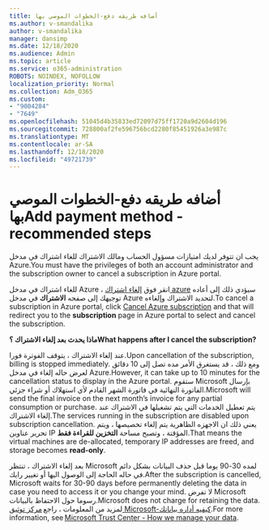 ```yaml
---
title: أضافه طريقه دفع-الخطوات الموصي بها
ms.author: v-smandalika
author: v-smandalika
manager: dansimp
ms.date: 12/18/2020
ms.audience: Admin
ms.topic: article
ms.service: o365-administration
ROBOTS: NOINDEX, NOFOLLOW
localization_priority: Normal
ms.collection: Adm_O365
ms.custom:
- "9004284"
- "7649"
ms.openlocfilehash: 51045d4b35833ed72097d75ff1720a9d2604d196
ms.sourcegitcommit: 728800af2fe596756bcd2280f85451926a3e987c
ms.translationtype: MT
ms.contentlocale: ar-SA
ms.lasthandoff: 12/18/2020
ms.locfileid: "49721739"
---
```

# <a name="add-payment-method---recommended-steps"></a><span data-ttu-id="6fac8-102">أضافه طريقه دفع-الخطوات الموصي بها</span><span class="sxs-lookup"><span data-stu-id="6fac8-102">Add payment method - recommended steps</span></span>

<span data-ttu-id="6fac8-103">يجب ان تتوفر لديك امتيازات مسؤول الحساب ومالك الاشتراك للغاء اشتراك في مدخل Azure.</span><span class="sxs-lookup"><span data-stu-id="6fac8-103">You must have the privileges of both an account administrator and the subscription owner to cancel a subscription in Azure portal.</span></span> 

<span data-ttu-id="6fac8-104">للغاء اشتراك في مدخل Azure ، انقر فوق [إلغاء اشتراك azure](https://ms.portal.azure.com/#blade/Microsoft_Azure_Billing/SubscriptionsBlade) سيؤدي ذلك إلى أعاده توجيهك إلى صفحه **الاشتراك** في مدخل Azure لتحديد الاشتراك وإلغاءه.</span><span class="sxs-lookup"><span data-stu-id="6fac8-104">To cancel a subscription in Azure portal, click [Cancel Azure subscription](https://ms.portal.azure.com/#blade/Microsoft_Azure_Billing/SubscriptionsBlade) and that will redirect you to the **subscription** page in Azure portal to select and cancel the subscription.</span></span> 

<span data-ttu-id="6fac8-105">**ماذا يحدث بعد إلغاء الاشتراك ؟**</span><span class="sxs-lookup"><span data-stu-id="6fac8-105">**What happens after I cancel the subscription?**</span></span> 

<span data-ttu-id="6fac8-106">عند إلغاء الاشتراك ، يتوقف الفوترة فورا.</span><span class="sxs-lookup"><span data-stu-id="6fac8-106">Upon cancellation of the subscription, billing is stopped immediately.</span></span> <span data-ttu-id="6fac8-107">ومع ذلك ، قد يستغرق الأمر مده تصل إلى 10 دقائق لعرض حاله إلغاء في مدخل Azure.</span><span class="sxs-lookup"><span data-stu-id="6fac8-107">However, it can take up to 10 minutes for the cancellation status to display in the Azure portal.</span></span> <span data-ttu-id="6fac8-108">ستقوم Microsoft بإرسال الفاتورة النهائية في فاتورة الشهر القادم لأي استهلاك أو شراء جزئي.</span><span class="sxs-lookup"><span data-stu-id="6fac8-108">Microsoft will send the final invoice on the next month’s invoice for any partial consumption or purchase.</span></span> <span data-ttu-id="6fac8-109">يتم تعطيل الخدمات التي يتم تشغيلها في الاشتراك عند إلغاء الاشتراك.</span><span class="sxs-lookup"><span data-stu-id="6fac8-109">The services running in the subscription are disabled upon subscription cancellation.</span></span> <span data-ttu-id="6fac8-110">يعني ذلك ان الاجهزه الظاهرية يتم إلغاء تخصيصها ، ويتم تحرير عناوين IP المؤقتة ، وتصبح مساحة **التخزين للقراءة فقط**.</span><span class="sxs-lookup"><span data-stu-id="6fac8-110">That means the virtual machines are de-allocated, temporary IP addresses are freed, and storage becomes **read-only**.</span></span> 

<span data-ttu-id="6fac8-111">بعد إلغاء الاشتراك ، تنتظر Microsoft لمده 30-90 يوما قبل حذف البيانات بشكل دائم في حاله الحاجة إلى الوصول اليها أو تغيير رايك.</span><span class="sxs-lookup"><span data-stu-id="6fac8-111">After the subscription is cancelled, Microsoft waits for 30-90 days before permanently deleting the data in case you need to access it or you change your mind.</span></span> <span data-ttu-id="6fac8-112">لا تفرض Microsoft رسوما حول الاحتفاظ بالبيانات.</span><span class="sxs-lookup"><span data-stu-id="6fac8-112">Microsoft does not charge for retaining the data.</span></span> <span data-ttu-id="6fac8-113">لمزيد من المعلومات ، راجع [مركز توثيق Microsoft-كيفيه أداره بياناتك](https://www.microsoft.com/trust-center/privacy/data-management#leave).</span><span class="sxs-lookup"><span data-stu-id="6fac8-113">For more information, see [Microsoft Trust Center - How we manage your data](https://www.microsoft.com/trust-center/privacy/data-management#leave).</span></span>



